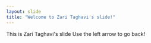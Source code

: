 ```yaml
---
layout: slide
title: "Welcome to Zari Taghavi's slide!"
---
```


This is Zari Taghavi's slide
Use the left arrow to go back!
